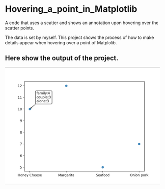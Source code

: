 # Hovering_a_point_in_Matplotlib
 A code that uses a scatter and shows an annotation upon hovering over the scatter points.

The data is set by myself.
This project shows the process of how to make details appear when hovering over a point of Matplolib.

## Here show the output of the project.
![image](https://github.com/calvin0123/Hovering_a_point_in_Matplotlib/blob/master/output_pizza.png)
